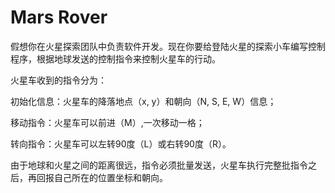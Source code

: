 # Mars Rover

假想你在火星探索团队中负责软件开发。现在你要给登陆火星的探索小车编写控制程序，根据地球发送的控制指令来控制火星车的行动。

火星车收到的指令分为：

初始化信息：火星车的降落地点（x, y）和朝向（N, S, E, W）信息；

移动指令：火星车可以前进（M）,一次移动一格；

转向指令：火星车可以左转90度（L）或右转90度（R）。

由于地球和火星之间的距离很远，指令必须批量发送，火星车执行完整批指令之后，再回报自己所在的位置坐标和朝向。  
